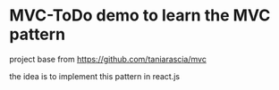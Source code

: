 # MVC-ToDo demo to learn the MVC pattern

project base from  https://github.com/taniarascia/mvc


the idea is to implement this pattern in react.js 
